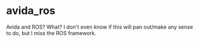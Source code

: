 # avida_ros
Avida and ROS?  What?  I don't even know if this will pan out/make any sense to do, but I miss the ROS framework.
